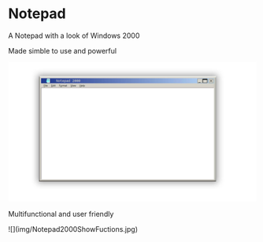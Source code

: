 # Notepad
<p>A Notepad with a look of Windows 2000</p>
<p>Made simble to use and powerful </p>

![](Notepad2000.jpg)
<br>
<p>Multifunctional and user friendly </p>
![](img/Notepad2000ShowFuctions.jpg)

